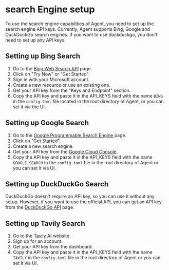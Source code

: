 # search Engine setup

To use the search engine capabilities of Agent, you need to set up the search engine API keys. Currently, Agent supports Bing, Google and DuckDuckGo search engines. If you want to use duckduckgo, you don't need to set up any API keys.

## Setting up Bing Search

1. Go to the [Bing Web Search API](https://www.microsoft.com/en-us/bing/apis/bing-web-search-api) page.
2. Click on "Try Now" or "Get Started".
3. Sign in with your Microsoft account.
4. Create a new resource or use an existing one.
5. Get your API key from the "Keys and Endpoint" section.
6. Copy the API key and paste it in the API_KEYS field with the name `BING` in the `config.toml` file located in the root directory of Agent, or you can set it via the UI.

## Setting up Google Search

1. Go to the [Google Programmable Search Engine](https://programmablesearchengine.google.com/) page.
2. Click on "Get Started".
3. Create a new search engine.
4. Get your API key from the [Google Cloud Console](https://console.cloud.google.com/).
5. Copy the API key and paste it in the API_KEYS field with the name `GOOGLE_SEARCH` in the `config.toml` file in the root directory of Agent or you can set it via UI.

## Setting up DuckDuckGo Search

DuckDuckGo doesn't require an API key, so you can use it without any setup. However, if you want to use the official API, you can get an API key from the [DuckDuckGo API](https://duckduckgo.com/api) page.

## Setting up Tavily Search

1. Go to the [Tavily AI](https://tavily.com/) website.
2. Sign up for an account.
3. Get your API key from the dashboard.
4. Copy the API key and paste it in the API_KEYS field with the name `TAVILY` in the `config.toml` file in the root directory of Agent or you can set it via UI.
